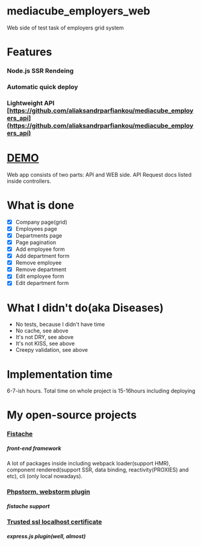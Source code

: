 # mediacube_employers_web
Web side of test task of employers grid system

# Features
### Node.js SSR Rendeing
### Automatic quick deploy
### Lightweight API [https://github.com/aliaksandrparfiankou/mediacube_employers_api](https://github.com/aliaksandrparfiankou/mediacube_employers_api)

# [DEMO](https://jjj.by)
Web app consists of two parts: API and WEB side.
API Request docs listed inside controllers.

# What is done
- [x] Company page(grid)
- [x] Employees page
- [x] Departments page
- [x] Page pagination
- [x] Add employee form
- [x] Add department form
- [x] Remove employee
- [x] Remove department
- [x] Edit employee form
- [x] Edit department form

# What I didn't do(aka Diseases)
- No tests, because I didn't have time
- No cache, see above
- It's not DRY, see above
- It's not KISS, see above
- Creepy validation, see above

# Implementation time
6-7-ish hours. Total time on whole project is 15-16hours including deploying

# My open-source projects
### [Fistache](https://github.com/fistache/fistache)
##### front-end framework
A lot of packages inside including webpack loader(support HMR), 
component rendered(support SSR, data binding, reactivity(PROXIES) and etc),
cli (only local nowadays).
### [Phpstorm, webstorm plugin](https://github.com/fistache/fistache_plugin_idea)
##### fistache support
### [Trusted ssl localhost certificate](https://github.com/fistache/express-https-provider)
##### express.js plugin(well, almost)
